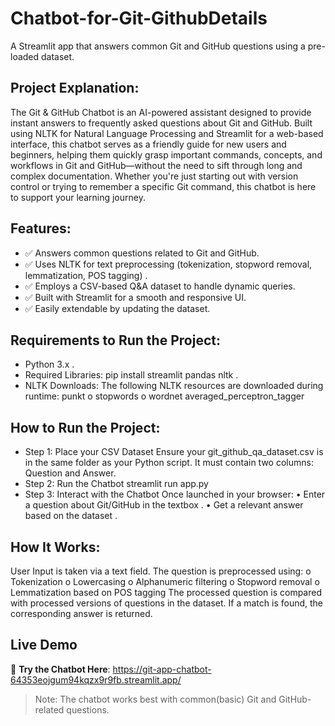 # Chatbot-for-Git-GithubDetails
A Streamlit app that answers common Git and GitHub questions using a pre-loaded dataset. 
## Project Explanation: 
The Git & GitHub Chatbot is an AI-powered assistant designed to provide instant answers to frequently asked questions about Git and GitHub. Built using NLTK for Natural Language Processing and Streamlit for a web-based interface, this chatbot serves as a friendly guide for new users and beginners, helping them quickly grasp important commands, concepts, and workflows in Git and GitHub—without the need to sift through long and complex documentation. Whether you're just starting out with version control or trying to remember a specific Git command, this chatbot is here to support your learning journey.

## Features: 
   * ✅ Answers common questions related to Git and GitHub. 
   *  ✅ Uses NLTK for text preprocessing (tokenization, stopword removal, lemmatization, POS tagging) . 
   * ✅ Employs a CSV-based Q&A dataset to handle dynamic queries. 
   * ✅ Built with Streamlit for a smooth and responsive UI.
   * ✅ Easily extendable by updating the dataset.

## Requirements to Run the Project: 
  * Python 3.x . 
  * Required Libraries: pip install streamlit pandas nltk .
  * NLTK Downloads: The following NLTK resources are downloaded during runtime: punkt o stopwords o wordnet averaged_perceptron_tagger

## How to Run the Project:
   * Step 1: Place your CSV Dataset Ensure your git_github_qa_dataset.csv is in the same folder as your Python script. It must contain two columns: Question and               Answer. 
   * Step 2: Run the Chatbot streamlit run app.py 
   * Step 3: Interact with the Chatbot Once launched in your browser: 
      • Enter a question about Git/GitHub in the textbox . 
      • Get a relevant answer based on the dataset .

## How It Works:

  User Input is taken via a text field.
  The question is preprocessed using: o Tokenization o Lowercasing o Alphanumeric filtering o Stopword removal o Lemmatization based on POS tagging
  The processed question is compared with processed versions of questions in the dataset.
  If a match is found, the corresponding answer is returned.

  ##  Live Demo

🔗 **Try the Chatbot Here**: https://git-app-chatbot-64353eojgum94kqzx9r9fb.streamlit.app/

> Note: The chatbot works best with common(basic) Git and GitHub-related questions.


